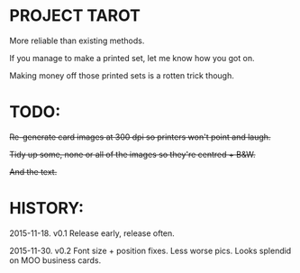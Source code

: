 PROJECT TAROT
=============

More reliable than existing methods.


If you manage to make a printed set, let me know how you got on.

Making money off those printed sets is a rotten trick though.

TODO:
=====

~~Re-generate card images at 300 dpi so printers won't point and laugh.~~

~~Tidy up some, none or all of the images so they're centred + B&W.~~

~~And the text.~~


HISTORY:
========

2015-11-18. v0.1 Release early, release often.

2015-11-30. v0.2 Font size + position fixes. Less worse pics. Looks splendid on MOO business cards.
